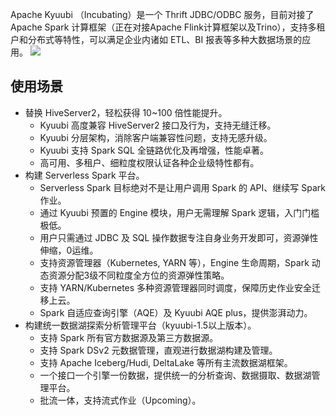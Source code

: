 ﻿Apache Kyuubi （Incubating）是一个 Thrift JDBC/ODBC 服务，目前对接了 Apache Spark 计算框架（正在对接Apache Flink计算框架以及Trino），支持多租户和分布式等特性，可以满足企业内诸如 ETL、BI 报表等多种大数据场景的应用。
![](https://qcloudimg.tencent-cloud.cn/raw/0699148d57a8e29010273822d1d90458.png)

## 使用场景
- 替换 HiveServer2，轻松获得 10~100 倍性能提升。
	- Kyuubi 高度兼容 HiveServer2 接口及行为，支持无缝迁移。
	- Kyuubi 分层架构，消除客户端兼容性问题，支持无感升级。
	- Kyuubi 支持 Spark SQL 全链路优化及再增强，性能卓著。
	- 高可用、多租户、细粒度权限认证各种企业级特性都有。
- 构建 Serverless Spark 平台。
	- Serverless Spark 目标绝对不是让用户调用 Spark 的 API、继续写 Spark 作业。
	- 通过 Kyuubi 预置的 Engine 模块，用户无需理解 Spark 逻辑，入门门槛极低。
	- 用户只需通过 JDBC 及 SQL 操作数据专注自身业务开发即可，资源弹性伸缩，0运维。
	- 支持资源管理器（Kubernetes, YARN 等），Engine 生命周期，Spark 动态资源分配3级不同粒度全方位的资源弹性策略。
	- 支持 YARN/Kubernetes 多种资源管理器同时调度，保障历史作业安全迁移上云。
	- Spark 自适应查询引擎（AQE）及 Kyuubi AQE plus，提供澎湃动力。
- 构建统一数据湖探索分析管理平台（kyuubi-1.5以上版本）。
	- 支持 Spark 所有官方数据源及第三方数据源。
	- 支持 Spark DSv2 元数据管理，直观进行数据湖构建及管理。
	- 支持 Apache Iceberg/Hudi, DeltaLake 等所有主流数据湖框架。
	- 一个接口一个引擎一份数据，提供统一的分析查询、数据摄取、数据湖管理平台。
	- 批流一体，支持流式作业（Upcoming）。
